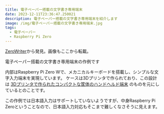 ```yaml
---
title: 電子ペーパー搭載の文字書き専用端末
date: 2023-12-11T23:36:47.250021
description: 電子ペーパー搭載の文字書き専用端末を紹介します
image: /img/電子ペーパー搭載の文字書き専用端末.jpg
tags:
  - 電子ペーパー
  - Raspberry Pi Zero
---
```

[ZeroWriter](https://hackaday.io/project/193902-zerowriter)から発見。画像もここから転載。

電子ペーパー搭載の文字書き専用端末の作例です

内部はRaspberry Pi Zero Wで、メカニカルキーボードを搭載し、シンプルな文字入力端末を実現しています。
ケースは3Dプリンタで作られており、この設計は [3Dプリンタで作られたコンパクトな筐体のハンドヘルド端末](../../post/3d%E3%83%97%E3%83%AA%E3%83%B3%E3%82%BF%E3%81%A7%E4%BD%9C%E3%82%89%E3%82%8C%E3%81%9F%E3%82%B3%E3%83%B3%E3%83%91%E3%82%AF%E3%83%88%E3%81%AA%E7%AD%90%E4%BD%93%E3%81%AE%E3%83%8F%E3%83%B3%E3%83%89%E3%83%98%E3%83%AB%E3%83%89%E7%AB%AF%E6%9C%AB/) のものを元にしているとのことです。

この作例では日本語入力はサポートしていないようですが、中身Raspberry Pi Zeroということなので、日本語入力対応もそこまで難しくなさそうに見えます。


